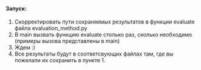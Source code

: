 #### Запуск:
1. Скорректировать пути сохраняемых результатов в функции evaluate файла evaluation_method.py
2. В main вызвать функцию evaluate столько раз, сколько необходимо (примеры вызова представлены в main)
3. Ждем :)
4. Все результаты будут в соответсвующих файлах там, где вы пожелали их сохранить в пункте 1.
